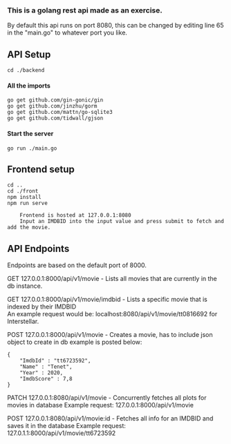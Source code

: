 ### This is a golang rest api made as an exercise.
By default this api runs on port 8080, this can be changed by editing line 65 in the "main.go" to whatever port you like.

## API Setup
`cd ./backend`

#### All the imports
`go get github.com/gin-gonic/gin`  
`go get github.com/jinzhu/gorm`  
`go get github.com/mattn/go-sqlite3`  
`go get github.com/tidwall/gjson`  

#### Start the server
`go run ./main.go`

## Frontend setup
`cd ..`  
`cd ./front`  
`npm install`  
`npm run serve`  
```
	Frontend is hosted at 127.0.0.1:8080  
	Input an IMDBID into the input value and press submit to fetch and add the movie. 
```


## API Endpoints
Endpoints are based on the default port of 8000.  

GET 127.0.0.1:8000/api/v1/movie - Lists all movies that are currently in the db instance.  

GET 127.0.0.1:8000/api/v1/movie/imdbid - Lists a specific movie that is indexed by their IMDBID   
An example request would be: localhost:8080/api/v1/movie/tt0816692 for Interstellar.  


POST 127.0.0.1:8000/api/v1/movie - Creates a movie, has to include json object to create in db example is posted below:  

```
{  
	"ImdbId" : "tt6723592",  
	"Name" : "Tenet",  
	"Year" : 2020,  
	"ImdbScore" : 7,8  
}
```

PATCH 127.0.0.1:8080/api/v1/movie - Concurrently fetches all plots for movies in database 
Example request: 127.0.0.1:8000/api/v1/movie

POST 127.0.0.1:8080/api/v1/movie:id - Fetches all info for an IMDBID and saves it in the database
Example request: 127.0.1.1:8000/api/v1/movie/tt6723592
